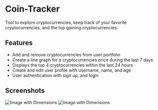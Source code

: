 # Coin-Tracker
Tool to explore cryptocurrencies, keep track of your favorite cryptocurrencies, and the top gaining cryptocurrencies. 
## Features
* Add and remove cryptocurrencies from user portfolio
* Create a line graph for a cryptocurrencies price during the last 7 days
* Displays the top 4 cryptocurrencies within the last 24 hours
* Create and edit user profile with username, name, and age
* User authentication with sign up, and login

## Screenshots
![Image with Dimensions](https://www.example.com/images/example.jpg](https://i.gyazo.com/e7e04e5031f3f8e926ec2261710179ac.png)https://i.gyazo.com/e7e04e5031f3f8e926ec2261710179ac.png)
![Image with Dimensions](https://i.gyazo.com/1cfaa1b8d77b4ae0e705df9f2f302220.png)

